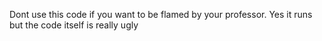 Dont use this code if you want to be flamed by your professor. Yes it runs but the code itself is really ugly
